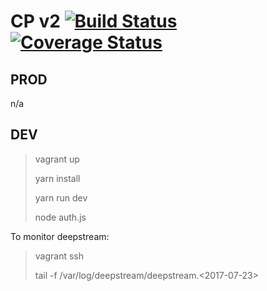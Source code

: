 CP v2 [![Build Status](https://travis-ci.org/joetm/cp2.svg?branch=master)](https://travis-ci.org/joetm/cp2) [![Coverage Status](https://coveralls.io/repos/github/joetm/cp2/badge.svg?branch=master)](https://coveralls.io/github/joetm/cp2?branch=master)
=====

PROD
----

n/a

DEV
----

> vagrant up
>
> yarn install
>
> yarn run dev
>
> node auth.js

To monitor deepstream:

> vagrant ssh
>
> tail -f /var/log/deepstream/deepstream.<2017-07-23>


